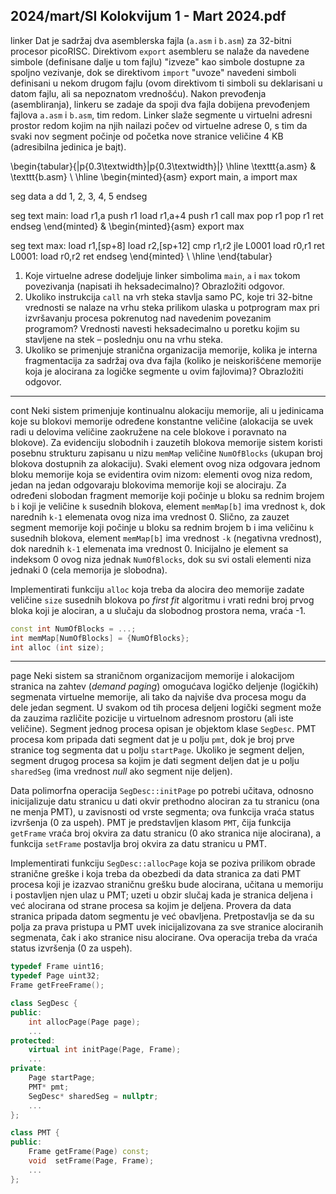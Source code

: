 2024/mart/SI Kolokvijum 1 - Mart 2024.pdf
--------------------------------------------------------------------------------
linker
Dat je sadržaj dva asemblerska fajla (`a.asm` i `b.asm`) za 32-bitni procesor picoRISC. Direktivom `export` asembleru se nalaže da navedene simbole (definisane dalje u tom fajlu) "izveze" kao simbole dostupne za spoljno vezivanje, dok se direktivom `import` "uvoze" navedeni simboli definisani u nekom drugom fajlu (ovom direktivom ti simboli su deklarisani u datom fajlu, ali sa nepoznatom vrednošću). Nakon prevođenja (asembliranja), linkeru se zadaje da spoji dva fajla dobijena prevođenjem fajlova `a.asm` i `b.asm`, tim redom. Linker slaže segmente u virtuelni adresni prostor redom kojim na njih nailazi počev od virtuelne adrese 0, s tim da svaki nov segment počinje od početka nove stranice veličine 4 KB (adresibilna jedinica je bajt).

\begin{tabular}{|p{0.3\textwidth}|p{0.3\textwidth}|}
\hline
\texttt{a.asm} & \texttt{b.asm} \\
\hline
\begin{minted}{asm}
export main, a
import max

seg data
    a dd 1, 2, 3, 4, 5
endseg

seg text
    main:   load r1,a
            push r1
            load r1,a+4
            push r1
            call max
            pop  r1
            pop  r1
            ret
endseg
\end{minted}
&
\begin{minted}{asm}
export max

seg text
    max:    load r1,[sp+8]
            load r2,[sp+12]
            cmp  r1,r2
            jle  L0001
            load r0,r1
            ret
    L0001:  load r0,r2
            ret
endseg
\end{minted}
\\
\hline
\end{tabular}

1. Koje virtuelne adrese dodeljuje linker simbolima `main`, `a` i `max` tokom povezivanja (napisati ih heksadecimalno)? Obrazložiti odgovor.
2. Ukoliko instrukcija `call` na vrh steka stavlja samo PC, koje tri 32-bitne vrednosti se nalaze na vrhu steka prilikom ulaska u potprogram max pri izvršavanju procesa pokrenutog nad navedenim povezanim programom? Vrednosti navesti heksadecimalno u poretku kojim su stavljene na stek – poslednju onu na vrhu steka.
3. Ukoliko se primenjuje stranična organizacija memorije, kolika je interna fragmentacija za sadržaj ova dva fajla (koliko je neiskorišćene memorije koja je alocirana za logičke segmente u ovim fajlovima)? Obrazložiti odgovor.

--------------------------------------------------------------------------------
cont
Neki sistem primenjuje kontinualnu alokaciju memorije, ali u jedinicama koje su blokovi memorije određene konstantne veličine (alokacija se uvek radi u delovima veličine zaokružene na cele blokove i poravnato na blokove). Za evidenciju slobodnih i zauzetih blokova memorije sistem koristi posebnu strukturu zapisanu u nizu `memMap` veličine `NumOfBlocks` (ukupan broj blokova dostupnih za alokaciju). Svaki element ovog niza odgovara jednom bloku memorije koja se evidentira ovim nizom: elementi ovog niza redom, jedan na jedan odgovaraju blokovima memorije koji se alociraju. Za određeni slobodan fragment memorije koji počinje u bloku sa rednim brojem `b` i koji je veličine `k` susednih blokova, element `memMap[b]` ima vrednost `k`, dok narednih `k-1` elemenata ovog niza ima vrednost 0. Slično, za zauzet segment memorije koji počinje u bloku sa rednim brojem b i ima veličinu `k` susednih blokova, element `memMap[b]` ima vrednost `-k` (negativna vrednost), dok narednih `k-1` elemenata ima vrednost 0. Inicijalno je element sa indeksom 0 ovog niza jednak `NumOfBlocks`, dok su svi ostali elementi niza jednaki 0 (cela memorija je slobodna).

Implementirati funkciju `alloc` koja treba da alocira deo memorije zadate veličine `size` susednih blokova po *first fit* algoritmu i vrati redni broj prvog bloka koji je alociran, a u slučaju da slobodnog prostora nema, vraća -1.
```cpp
const int NumOfBlocks = ...;
int memMap[NumOfBlocks] = {NumOfBlocks};
int alloc (int size);
```

--------------------------------------------------------------------------------
page
Neki sistem sa straničnom organizacijom memorije i alokacijom stranica na zahtev (*demand paging*) omogućava logičko deljenje (logičkih) segmenata virtuelne memorije, ali tako da najviše dva procesa mogu da dele jedan segment. U svakom od tih procesa deljeni logički segment može da zauzima različite pozicije u virtuelnom adresnom prostoru (ali iste veličine). Segment jednog procesa opisan je objektom klase `SegDesc`. PMT procesa kom pripada dati segment dat je u polju `pmt`, dok je broj prve stranice tog segmenta dat u polju `startPage`. Ukoliko je segment deljen, segment drugog procesa sa kojim je dati segment deljen dat je u polju `sharedSeg` (ima vrednost *null* ako segment nije deljen).

Data polimorfna operacija `SegDesc::initPage` po potrebi učitava, odnosno inicijalizuje datu stranicu u dati okvir prethodno alociran za tu stranicu (ona ne menja PMT), u zavisnosti od vrste segmenta; ova funkcija vraća status izvršenja (0 za uspeh). PMT je predstavljen klasom `PMT`, čija funkcija `getFrame` vraća broj okvira za datu stranicu (0 ako stranica nije alocirana), a funkcija `setFrame` postavlja broj okvira za datu stranicu u PMT.

Implementirati funkciju `SegDesc::allocPage` koja se poziva prilikom obrade stranične greške i koja treba da obezbedi da data stranica za dati PMT procesa koji je izazvao straničnu grešku bude alocirana, učitana u memoriju i postavljen njen ulaz u PMT; uzeti u obzir slučaj kada je stranica deljena i već alocirana od strane procesa sa kojim je deljena. Provera da data stranica pripada datom segmentu je već obavljena. Pretpostavlja se da su polja za prava pristupa u PMT uvek inicijalizovana za sve stranice alociranih segmenata, čak i ako stranice nisu alocirane. Ova operacija treba da vraća status izvršenja (0 za uspeh).
```cpp
typedef Frame uint16;
typedef Page uint32;
Frame getFreeFrame();

class SegDesc {
public:
    int allocPage(Page page);
    ...
protected:
    virtual int initPage(Page, Frame);
    ...
private:
    Page startPage;
    PMT* pmt;
    SegDesc* sharedSeg = nullptr;
    ...
};

class PMT {
public:
    Frame getFrame(Page) const;
    void  setFrame(Page, Frame);
    ...
};
```

